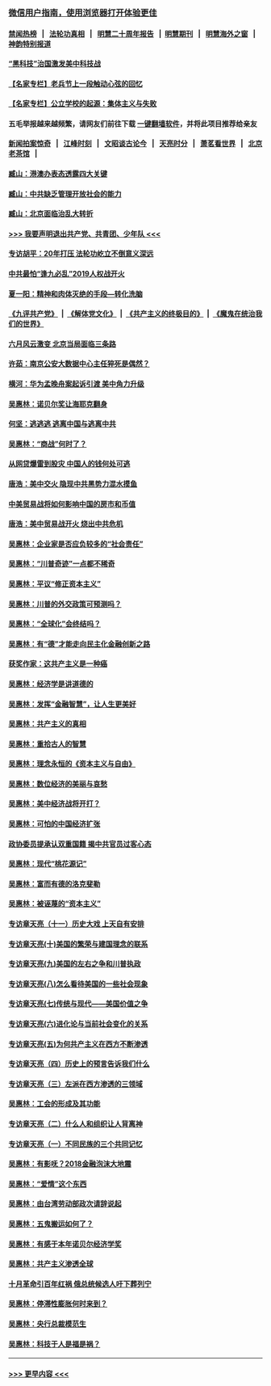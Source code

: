 ### [微信用户指南，使用浏览器打开体验更佳](https://github.com/gfw-breaker/banned-news1/blob/master/indexes/wechat-guide.md?t=0)
#### [禁闻热榜](热点新闻.md?t=0)  &nbsp;&nbsp;|&nbsp;&nbsp; [法轮功真相](https://github.com/gfw-breaker/truth/blob/master/README.md?t=0) &nbsp;&nbsp;|&nbsp;&nbsp; [明慧二十周年报告](https://github.com/gfw-breaker/mh-reports/blob/master/README.md?t=0) &nbsp;&nbsp;|&nbsp;&nbsp;[明慧期刊](https://github.com/gfw-breaker/mh-qikan) &nbsp;&nbsp;|&nbsp;&nbsp; [明慧海外之窗](https://github.com/gfw-breaker/mh-news/blob/master/README.md?t=0) &nbsp;&nbsp;|&nbsp;&nbsp; [神韵特别报道](https://github.com/gfw-breaker/mh-news/blob/master/shenyun.md?t=0)
#### [“黑科技”治国激发美中科技战](../pages/nsc423/n11638056.md?t=02031055) 
#### [【名家专栏】老兵节上一段触动心弦的回忆](../pages/nsc423/n11646016.md?t=02031055) 
#### [【名家专栏】公立学校的起源：集体主义与失败](../pages/nsc423/n11601833.md?t=02031055) 
#### 五毛举报越来越频繁，请网友们前往下载 [一键翻墙软件](https://github.com/gfw-breaker/ssr-accounts)，并将此项目推荐给亲友
#### [新闻拍案惊奇](https://github.com/gfw-breaker/banned-news1/blob/master/pages/link4.md) &nbsp;&nbsp;|&nbsp;&nbsp; [江峰时刻](https://github.com/gfw-breaker/banned-news1/blob/master/pages/link4.md) &nbsp;&nbsp;|&nbsp;&nbsp; [文昭谈古论今](https://github.com/gfw-breaker/banned-news1/blob/master/pages/link4.md) &nbsp;&nbsp;|&nbsp;&nbsp; [天亮时分](https://github.com/gfw-breaker/banned-news1/blob/master/pages/link4.md) &nbsp;&nbsp;|&nbsp;&nbsp; [萧茗看世界](https://github.com/gfw-breaker/banned-news1/blob/master/pages/link4.md) &nbsp;&nbsp;|&nbsp;&nbsp; [北京老茶馆](https://github.com/gfw-breaker/banned-news1/blob/master/pages/link4.md) &nbsp;&nbsp;|&nbsp;&nbsp; 
#### [臧山：港澳办表态透露四大关键](../pages/nsc423/n11421628.md?t=02031055) 
#### [臧山：中共缺乏管理开放社会的能力](../pages/nsc423/n11407457.md?t=02031055) 
#### [臧山：北京面临治乱大转折](../pages/nsc423/n11406895.md?t=02031055) 
#### [>>> 我要声明退出共产党、共青团、少年队 <<<](https://github.com/begood0513/goodnews/blob/master/quit/letter.md) 
#### [专访胡平：20年打压 法轮功屹立不倒意义深远](../pages/nsc423/n11398800.md?t=02031055) 
#### [中共最怕“逢九必乱”2019人权战开火](../pages/nsc423/n11385248.md?t=02031055) 
#### [夏一阳：精神和肉体灭绝的手段—转化洗脑](../pages/nsc423/n11368250.md?t=02031055) 
#### [《九评共产党》](https://github.com/begood0513/9ping.md/blob/master/README.md) &nbsp;|&nbsp; [《解体党文化》](../../../../jtdwh.md/blob/master/README.md)  &nbsp;|&nbsp; [《共产主义的终极目的》](../../../../gczydzjmd.md/blob/master/README.md) &nbsp;|&nbsp; [《魔鬼在统治我们的世界》](../../../../mgztzwmdsj.md/blob/master/README.md) 
#### [六月风云激变 北京当局面临三条路](../pages/nsc423/n11313668.md?t=02031055) 
#### [许茹：南京公安大数据中心主任猝死是偶然？](../pages/nsc423/n11064744.md?t=02031055) 
#### [横河：华为孟晚舟案起诉引渡 美中角力升级](../pages/nsc423/n11027230.md?t=02031055) 
#### [吴惠林：诺贝尔奖让海耶克翻身](../pages/nsc423/n10890049.md?t=02031055) 
#### [何坚：逃逃逃 逃离中国与逃离中共](../pages/nsc423/n10592891.md?t=02031055) 
#### [吴惠林：“商战”何时了？](../pages/nsc423/n10573558.md?t=02031055) 
#### [从网贷爆雷到股灾 中国人的钱何处可逃](../pages/nsc423/n10572800.md?t=02031055) 
#### [唐浩：美中交火 隐现中共黑势力混水摸鱼](../pages/nsc423/n10544040.md?t=02031055) 
#### [中美贸易战将如何影响中国的房市和币值](../pages/nsc423/n10543697.md?t=02031055) 
#### [唐浩：美中贸易战开火 烧出中共危机](../pages/nsc423/n10540126.md?t=02031055) 
#### [吴惠林：企业家是否应负较多的“社会责任”](../pages/nsc423/n10535022.md?t=02031055) 
#### [吴惠林：“川普奇迹”一点都不稀奇](../pages/nsc423/n10512808.md?t=02031055) 
#### [吴惠林：平议“修正资本主义”](../pages/nsc423/n10495724.md?t=02031055) 
#### [吴惠林：川普的外交政策可预测吗？](../pages/nsc423/n10462387.md?t=02031055) 
#### [吴惠林：“全球化”会终结吗？](../pages/nsc423/n10452838.md?t=02031055) 
#### [吴惠林：有“德”才能走向民主化金融创新之路](../pages/nsc423/n10432292.md?t=02031055) 
#### [获奖作家：这共产主义是一种癌](../pages/nsc423/n10431541.md?t=02031055) 
#### [吴惠林：经济学是讲道德的](../pages/nsc423/n10398014.md?t=02031055) 
#### [吴惠林：发挥“金融智慧”，让人生更美好](../pages/nsc423/n10375019.md?t=02031055) 
#### [吴惠林：共产主义的真相](../pages/nsc423/n10351394.md?t=02031055) 
#### [吴惠林：重拾古人的智慧](../pages/nsc423/n10337691.md?t=02031055) 
#### [吴惠林：理念永恒的《资本主义与自由》](../pages/nsc423/n10316274.md?t=02031055) 
#### [吴惠林：数位经济的美丽与哀愁](../pages/nsc423/n10292946.md?t=02031055) 
#### [吴惠林：美中经济战将开打？](../pages/nsc423/n10258825.md?t=02031055) 
#### [吴惠林：可怕的中国经济扩张](../pages/nsc423/n10219147.md?t=02031055) 
#### [政协委员提承认双重国籍 揭中共官员过客心态](../pages/nsc423/n10208809.md?t=02031055) 
#### [吴惠林：现代“桃花源记”](../pages/nsc423/n10185234.md?t=02031055) 
#### [吴惠林：富而有德的洛克斐勒](../pages/nsc423/n10142264.md?t=02031055) 
#### [吴惠林：被诬蔑的“资本主义”](../pages/nsc423/n10124816.md?t=02031055) 
#### [专访章天亮（十一）历史大戏 上天自有安排](../pages/nsc423/n10094905.md?t=02031055) 
#### [专访章天亮(十)美国的繁荣与建国理念的联系](../pages/nsc423/n10094899.md?t=02031055) 
#### [专访章天亮(九)美国的左右之争和川普执政](../pages/nsc423/n10094889.md?t=02031055) 
#### [专访章天亮(八)怎么看待美国的一些社会现象](../pages/nsc423/n10094857.md?t=02031055) 
#### [专访章天亮(七)传统与现代——美国价值之争](../pages/nsc423/n10093140.md?t=02031055) 
#### [专访章天亮(六)进化论与当前社会变化的关系](../pages/nsc423/n10092036.md?t=02031055) 
#### [专访章天亮(五)为何共产主义在西方不断渗透](../pages/nsc423/n10083620.md?t=02031055) 
#### [专访章天亮（四）历史上的预言告诉我们什么](../pages/nsc423/n10083606.md?t=02031055) 
#### [专访章天亮（三）左派在西方渗透的三领域](../pages/nsc423/n10081115.md?t=02031055) 
#### [吴惠林：工会的形成及其功能](../pages/nsc423/n10080633.md?t=02031055) 
#### [专访章天亮（二）什么人和组织让人背离神](../pages/nsc423/n10076637.md?t=02031055) 
#### [专访章天亮（一）不同民族的三个共同记忆](../pages/nsc423/n10074188.md?t=02031055) 
#### [吴惠林：有影呒？2018金融泡沫大地震](../pages/nsc423/n10040534.md?t=02031055) 
#### [吴惠林：“爱情”这个东西](../pages/nsc423/n10019423.md?t=02031055) 
#### [吴惠林：由台湾劳动部政次请辞说起](../pages/nsc423/n9979679.md?t=02031055) 
#### [吴惠林：五鬼搬运如何了？](../pages/nsc423/n9925338.md?t=02031055) 
#### [吴惠林：有感于本年诺贝尔经济学奖](../pages/nsc423/n9871883.md?t=02031055) 
#### [吴惠林：共产主义渗透全球](../pages/nsc423/n9812748.md?t=02031055) 
#### [十月革命引百年红祸 俄总统候选人吁下葬列宁](../pages/nsc423/n9810182.md?t=02031055) 
#### [吴惠林：停滞性膨胀何时来到？](../pages/nsc423/n9764136.md?t=02031055) 
#### [吴惠林：央行总裁模范生](../pages/nsc423/n9728134.md?t=02031055) 
#### [吴惠林：科技于人是福是祸？](../pages/nsc423/n9672982.md?t=02031055) 

----
#### [ >>> 更早内容 <<< ](../indexes/nsc423-earlier.md)
